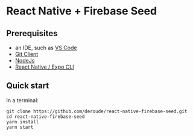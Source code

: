# React Native + Firebase Seed

## Prerequisites

- an IDE, such as [VS Code](https://code.visualstudio.com/)
- [Git Client](https://git-scm.com/download/win)
- [NodeJs](https://nodejs.org/en/)
- [React Native / Expo CLI](https://reactnative.dev/docs/environment-setup)

## Quick start

In a terminal:

```
git clone https://github.com/deroude/react-native-firebase-seed.git
cd react-native-firebase-seed
yarn install
yarn start
```
